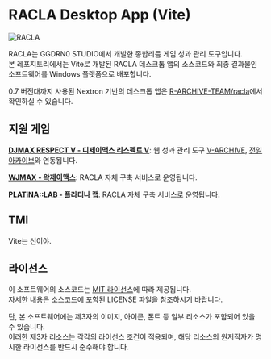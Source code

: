 # RACLA Desktop App (Vite)
![RACLA](https://cdn.gongroin.com/gongroin/og-image-racla.png)    
    
RACLA는 GGDRN0 STUDIO에서 개발한 종합리듬 게임 성과 관리 도구입니다.    
본 레포지토리에서는 Vite로 개발된 RACLA 데스크톱 앱의 소스코드와 최종 결과물인 소프트웨어를 Windows 플랫폼으로 배포합니다.    
    
0.7 버전대까지 사용된 Nextron 기반의 데스크톱 앱은 [R-ARCHIVE-TEAM/racla](https://github.com/R-ARCHIVE-TEAM/racla)에서 확인하실 수 있습니다.

## 지원 게임
**[DJMAX RESPECT V - 디제이맥스 리스펙트 V](https://store.steampowered.com/app/960170/DJMAX_RESPECT_V/)**: 웹 성과 관리 도구 [V-ARCHIVE](https://v-archive.net), [전일 아카이브](https://hard-archive.com)와 연동됩니다.    
    
**[WJMAX - 왁제이맥스](https://waktaverse.games/gameDetail/wjmax/)**: RACLA 자체 구축 서비스로 운영됩니다.    
    
**[PLATiNA::LAB - 플라티나 랩](https://highendgames.co.kr/platina-lab/ko)**: RACLA 자체 구축 서비스로 운영됩니다.

## TMI
Vite는 신이야.    

## 라이선스
이 소프트웨어의 소스코드는 [MIT 라이선스](https://github.com/RACLA-DEV/racla-vite)에 따라 제공됩니다.    
자세한 내용은 소스코드에 포함된 LICENSE 파일을 참조하시기 바랍니다.    
    
단, 본 소프트웨어에는 제3자의 이미지, 아이콘, 폰트 등 일부 리소스가 포함되어 있을 수 있습니다.    
이러한 제3자 리소스는 각각의 라이선스 조건이 적용되며, 해당 리소스의 원저작자가 명시한 라이선스를 반드시 준수해야 합니다.